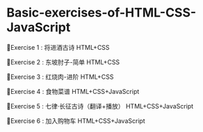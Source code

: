 # Basic-exercises-of-HTML-CSS-JavaScript

💖Exercise 1 : 将进酒古诗 HTML+CSS

💖Exercise 2 : 东坡肘子-简单 HTML+CSS

💖Exercise 3 : 红烧肉-进阶 HTML+CSS

💖Exercise 4 : 食物菜谱 HTML+CSS+JavaScript

💖Exercise 5 : 七律·长征古诗（翻译+播放） HTML+CSS+JavaScript

💖Exercise 6 : 加入购物车 HTML+CSS+JavaScript

